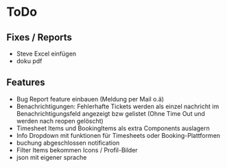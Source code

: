 # ToDo
## Fixes / Reports

 - Steve Excel einfügen
 - doku pdf

 ## Features

 - Bug Report feature einbauen (Meldung per Mail o.ä)
 - Benachrichtigungen: Fehlerhafte Tickets werden als einzel nachricht im Benachrichtigungsfeld angezeigt bzw gelistet (Ohne Time Out und werden nach reopen gelöscht)
 - Timesheet Items und BookingItems als extra Components auslagern
 - Info Dropdown mit funktionen für Timesheets oder Booking-Plattformen
 - buchung abgeschlossen notification
 - Filter Items bekommen Icons / Profil-Bilder
 - json mit eigener sprache
